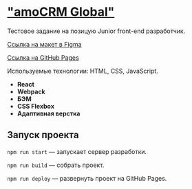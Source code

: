 # ["amoCRM Global"](https://www.amocrm.ru/)
Тестовое задание на позицую Junior front-end разработчик. 
  
[Ссылка на макет в Figma](https://www.figma.com/file/qLWjxRD3yoT2N42DgBIWJ8/Front-end-Junior-Test-Task?node-id=0%3A1)  

[Ссылка на GitHub Pages](https://nagaev-git.github.io/amocrm-test/) 
  
  Используемые технологии: HTML, CSS, JavaScript.
* **React**  
* **Webpack**  
* **БЭМ**  
* **CSS Flexbox**
* **Адаптивная верстка**

## Запуск проекта

`npm run start` — запускает сервер разработки.

`npm run build` — собрать проект.

`npm run deploy` — развернуть проект на GitHub Pages.